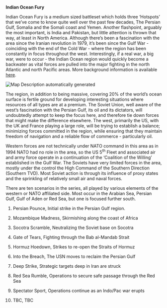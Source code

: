 **Indian Ocean Fury**

Indian Ocean Fury is a medium sized battleset which holds three
‘Hotspots’ that we’ve come to know quite well over the past few
decades, The Persian Gulf, Somalia and the Somali coast and Yemen.
Another flashpoint, arguably the most important, is India and Pakistan,
but little attention is thrown that way, at least in North America.
Although there’s been a fascination with the area since the Iranian
revolution in 1979, it’s been since the Gulf War - coinciding with the
end of the Cold War - where the region has been constantly in focus
throughout the west. Interestingly, if a real war, a big war, were to
occur - the Indian Ocean region would quickly become a backwater as
vital forces are pulled into the major fighting in the north Atlantic
and north Pacific areas. More background information is available
[here](http://northernfury.us/blog/post21/).

![Map Description automatically
generated](/assets/images/aar/iof/image1.png)

The region, in addition to being massive, covering 20% of the world’s
ocean surface is fertile ground for developing interesting situations
where resources of all types are at a premium. The Soviet Union, well
aware of the west’s fascination with the Persian Gulf, its oil and its
dictators, will undoubtedly attempt to keep the focus here, and
therefore tie down forces that might make the difference elsewhere. The
west, primarily the US, with the UK and France playing a large role,
will be trying to establish a balance; minimizing forces committed in
the region, while ensuring that they maintain freedom of navigation and
a reliable flow of commerce - particularly oil.

Western forces are not technically under NATO command in this area as in
1994 NATO had no role in the area, so the US 5<sup>th</sup> Fleet and
associated air and army force operate in a continuation of the
‘Coalition of the Willing’ established in the Gulf War. The Soviets
have very limited forces in the area, mostly under the control the High
Command of the Southern Direction (Southern TVD). Most Soviet action is
through its influence of proxy states and the sprinkling of relatively
small air and naval forces.

There are ten scenarios in the series, all played by various elements of
the western or NATO affiliated side. Most occur in the Arabian Sea,
Persian Gulf, Gulf of Aden or Red Sea, but one is focused further south.

1.  Persian Pounce, Initial strike in the Persian Gulf region.

2.  Mozambique Madness, Skirmishing along the coast of Africa

3.  Socotra Scramble, Neutralizing the Soviet base on Socotra

4.  Gate of Tears, Fighting through the Bab al-Mandab Strait

5.  Hormuz Hoedown, Strikes to re-open the Straits of Hormuz

6.  Into the Breach, The USN moves to reclaim the Persian Gulf

7.  Deep Strike, Strategic targets deep in Iran are struck

8.  Red Sea Rumble, Operations to secure safe passage through the Red
    Sea

9.  Spectator Sport, Operations continue as an Indo/Pac war erupts

10. TBC, TBC
